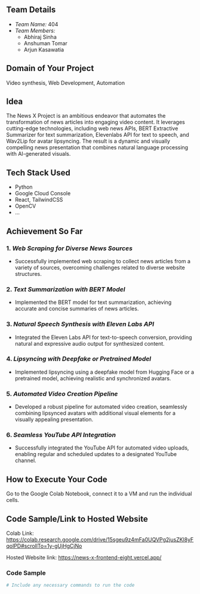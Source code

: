 ## Team Details

- _Team Name:_ 404
- _Team Members:_
  - Abhiraj Sinha
  - Anshuman Tomar
  - Arjun Kasawatia

## Domain of Your Project

Video synthesis, Web Development, Automation

## Idea

The News X Project is an ambitious endeavor that automates the transformation of news articles into engaging video content. It leverages cutting-edge technologies, including web news APIs, BERT Extractive Summarizer for text summarization, Elevenlabs API for text to speech, and Wav2Lip for avatar lipsyncing. The result is a dynamic and visually compelling news presentation that combines natural language processing with AI-generated visuals.

## Tech Stack Used

- Python
- Google Cloud Console
- React, TailwindCSS
- OpenCV
- ...

## Achievement So Far

### 1. _Web Scraping for Diverse News Sources_

- Successfully implemented web scraping to collect news articles from a variety of sources, overcoming challenges related to diverse website structures.

### 2. _Text Summarization with BERT Model_

- Implemented the BERT model for text summarization, achieving accurate and concise summaries of news articles.

### 3. _Natural Speech Synthesis with Eleven Labs API_

- Integrated the Eleven Labs API for text-to-speech conversion, providing natural and expressive audio output for synthesized content.

### 4. _Lipsyncing with Deepfake or Pretrained Model_

- Implemented lipsyncing using a deepfake model from Hugging Face or a pretrained model, achieving realistic and synchronized avatars.

### 5. _Automated Video Creation Pipeline_

- Developed a robust pipeline for automated video creation, seamlessly combining lipsynced avatars with additional visual elements for a visually appealing presentation.

### 6. _Seamless YouTube API Integration_

- Successfully integrated the YouTube API for automated video uploads, enabling regular and scheduled updates to a designated YouTube channel.

## How to Execute Your Code

Go to the Google Colab Notebook, connect it to a VM and run the individual cells.

## Code Sample/Link to Hosted Website

Colab Link: https://colab.research.google.com/drive/15sgeu9z4mFa0UQVPg2jusZKl8yFqolPD#scrollTo=1y-gUjHgCjNo

Hosted Website link: https://news-x-frontend-eight.vercel.app/

### Code Sample

```bash
# Include any necessary commands to run the code
```
